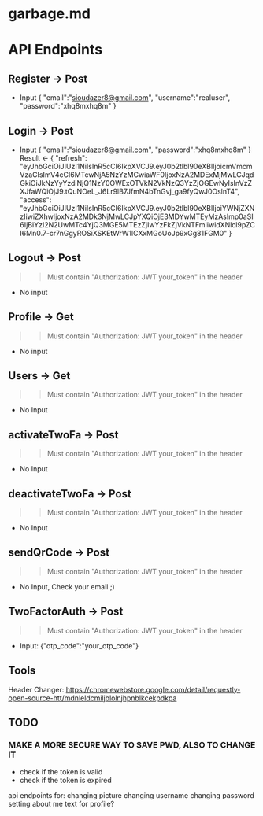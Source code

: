 # garbage.md

# API Endpoints

## Register -> Post
- Input
{
    "email":"sioudazer8@gmail.com",
    "username":"realuser",
    "password":"xhq8mxhq8m"
}

## Login -> Post
- Input
{
    "email":"sioudazer8@gmail.com",
    "password":"xhq8mxhq8m"
}
Result <- 
{
    "refresh": "eyJhbGciOiJIUzI1NiIsInR5cCI6IkpXVCJ9.eyJ0b2tlbl90eXBlIjoicmVmcmVzaCIsImV4cCI6MTcwNjA5NzYzMCwiaWF0IjoxNzA2MDExMjMwLCJqdGkiOiJkNzYyYzdiNjQ1NzY0OWExOTVkN2VkNzQ3YzZjOGEwNyIsInVzZXJfaWQiOjJ9.tQuNOeL_J6Lr9lB7JfmN4bTnGvj_ga9fyQwJ0OslnT4",
    "access": "eyJhbGciOiJIUzI1NiIsInR5cCI6IkpXVCJ9.eyJ0b2tlbl90eXBlIjoiYWNjZXNzIiwiZXhwIjoxNzA2MDk3NjMwLCJpYXQiOjE3MDYwMTEyMzAsImp0aSI6IjBiYzI2N2UwMTc4YjQ3MGE5MTEzZjIwYzFkZjVkNTFmIiwidXNlcl9pZCI6Mn0.7-cr7nGgyROSiXSKEtWrW1lCXxMGoUoJp9xGg81FGM0"
}


## Logout -> Post
>> Must contain "Authorization: JWT your_token" in the header
- No input

## Profile -> Get
>> Must contain "Authorization: JWT your_token" in the header
- No input


## Users -> Get
>> Must contain "Authorization: JWT your_token" in the header
- No Input

## activateTwoFa -> Post
>> Must contain "Authorization: JWT your_token" in the header
- No Input

## deactivateTwoFa -> Post
>> Must contain "Authorization: JWT your_token" in the header
- No Input

## sendQrCode -> Post
>> Must contain "Authorization: JWT your_token" in the header
- No Input, Check your email ;)

## TwoFactorAuth -> Post
>> Must contain "Authorization: JWT your_token" in the header
- Input: {"otp_code":"your_otp_code"}




## Tools
Header Changer: https://chromewebstore.google.com/detail/requestly-open-source-htt/mdnleldcmiljblolnjhpnblkcekpdkpa


## TODO
### MAKE A MORE SECURE WAY TO SAVE PWD, ALSO TO CHANGE IT

- check if the token is valid
- check if the token is expired

api endpoints for:
changing picture
changing username
changing password
setting about me text for profile?